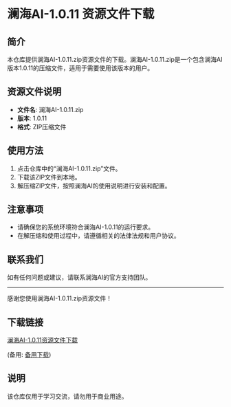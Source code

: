 # 澜海AI-1.0.11 资源文件下载

## 简介

本仓库提供澜海AI-1.0.11.zip资源文件的下载。澜海AI-1.0.11.zip是一个包含澜海AI版本1.0.11的压缩文件，适用于需要使用该版本的用户。

## 资源文件说明

- **文件名**: 澜海AI-1.0.11.zip
- **版本**: 1.0.11
- **格式**: ZIP压缩文件

## 使用方法

1. 点击仓库中的“澜海AI-1.0.11.zip”文件。
2. 下载该ZIP文件到本地。
3. 解压缩ZIP文件，按照澜海AI的使用说明进行安装和配置。

## 注意事项

- 请确保您的系统环境符合澜海AI-1.0.11的运行要求。
- 在解压缩和使用过程中，请遵循相关的法律法规和用户协议。

## 联系我们

如有任何问题或建议，请联系澜海AI的官方支持团队。

---

感谢您使用澜海AI-1.0.11.zip资源文件！

## 下载链接
[澜海AI-1.0.11资源文件下载](https://pan.quark.cn/s/85d5ecebde43) 

(备用: [备用下载](https://pan.baidu.com/s/1jGjckzEMjEN6qtwiAVuONw?pwd=1234))

## 说明

该仓库仅用于学习交流，请勿用于商业用途。
